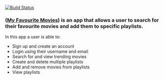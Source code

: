 [![Build Status](https://app.travis-ci.com/jodies383/my-favourite-movies.svg?branch=main)](https://app.travis-ci.com/jodies383/my-favourite-movies)

### ([My Favourite Movies](https://jodies383.github.io/my-favourite-movies/)) is an app that allows a user to search for their favourite movies and add them to specific playlists.

In this app a user is able to:
- Sign up and create an account
- Login using their username and email
- Search for and view trending movies
- Create and delete multiple playlists
- Add and remove movies from playlists
- View playlists


